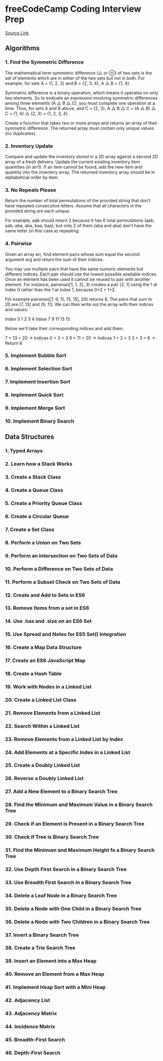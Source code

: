 # freeCodeCamp Coding Interview Prep

[Source Link](https://www.freecodecamp.org/learn/coding-interview-prep/)

## Algorithms

### 1. Find the Symmetric Difference

The mathematical term symmetric difference (△ or ⊕) of two sets is the set of elements which are in either of the two sets but not in both. For example, for sets A = {1, 2, 3} and B = {2, 3, 4}, A △ B = {1, 4}.

Symmetric difference is a binary operation, which means it operates on only two elements. So to evaluate an expression involving symmetric differences among three elements (A △ B △ C), you must complete one operation at a time. Thus, for sets A and B above, and C = {2, 3}, A △ B △ C = (A △ B) △ C = {1, 4} △ {2, 3} = {1, 2, 3, 4}.

Create a function that takes two or more arrays and returns an array of their symmetric difference. The returned array must contain only unique values (no duplicates).

### 2. Inventory Update

Compare and update the inventory stored in a 2D array against a second 2D array of a fresh delivery. Update the current existing inventory item quantities (in arr1). If an item cannot be found, add the new item and quantity into the inventory array. The returned inventory array should be in alphabetical order by item.

### 3. No Repeats Please

Return the number of total permutations of the provided string that don't have repeated consecutive letters. Assume that all characters in the provided string are each unique.

For example, aab should return 2 because it has 6 total permutations (aab, aab, aba, aba, baa, baa), but only 2 of them (aba and aba) don't have the same letter (in this case a) repeating.

### 4. Pairwise

Given an array arr, find element pairs whose sum equal the second argument arg and return the sum of their indices.

You may use multiple pairs that have the same numeric elements but different indices. Each pair should use the lowest possible available indices. Once an element has been used it cannot be reused to pair with another element. For instance, pairwise([1, 1, 2], 3) creates a pair [2, 1] using the 1 at index 0 rather than the 1 at index 1, because 0+2 < 1+2.

For example pairwise([7, 9, 11, 13, 15], 20) returns 6. The pairs that sum to 20 are [7, 13] and [9, 11]. We can then write out the array with their indices and values.

Index	0	1	2	3	4
Value	7	9	11	13	15

Below we'll take their corresponding indices and add them.

7 + 13 = 20 → Indices 0 + 3 = 3
9 + 11 = 20 → Indices 1 + 2 = 3
3 + 3 = 6 → Return 6

### 5. Implement Bubble Sort

### 6. Implement Selection Sort

### 7. Implement Insertion Sort

### 8. Implement Quick Sort

### 9. Implement Merge Sort

### 10. Implement Binary Search

## Data Structures

### 1. Typed Arrays

### 2. Learn how a Stack Works

### 3. Create a Stack Class

### 4. Create a Queue Class

### 5. Create a Priority Queue Class

### 6. Create a Circular Queue

### 7. Create a Set Class

### 8. Perform a Union on Two Sets

### 9. Perform an Intersection on Two Sets of Data

### 10. Perform a Difference on Two Sets of Data

### 11. Perform a Subset Check on Two Sets of Data

### 12. Create and Add to Sets in ES6

### 13. Remove Items from a set in ES6

### 14. Use .has and .size on an ES6 Set

### 15. Use Spread and Notes for ES5 Set() Integration

### 16. Create a Map Data Structure

### 17. Create an ES6 JavaScript Map

### 18. Create a Hash Table

### 19. Work with Nodes in a Linked List

### 20. Create a Linked List Class

### 21. Remove Elements from a Linked List

### 22. Search Within a Linked List

### 23. Remove Elements from a Linked List by Index

### 24. Add Elements at a Specific Index in a Linked List

### 25. Create a Doubly Linked List

### 26. Reverse a Doubly Linked List

### 27. Add a New Element to a Binary Search Tree

### 28. Find the Minimum and Maximum Value in a Binary Search Tree

### 29. Check if an Element is Present in a Binary Search Tree

### 30. Check if Tree is Binary Search Tree

### 31. Find the Minimum and Maximum Height fo a Binary Search Tree

### 32. Use Depth First Search in a Binary Search Tree

### 33. Use Breadth First Search in a Binary Search Tree

### 34. Delete a Leaf Node in a Binary Search Tree

### 35. Delete a Node with One Child in a Binary Search Tree

### 36. Delete a Node with Two Children in a Binary Search Tree

### 37. Invert a Binary Search Tree

### 38. Create a Trie Search Tree

### 39. Insert an Element into a Max Heap

### 40. Remove an Element from a Max Heap

### 41. Implement Heap Sort with a Mini Heap

### 42. Adjacency List

### 43. Adjacency Matrix

### 44. Incidence Matrix

### 45. Breadth-First Search

### 46. Depth-First Search
